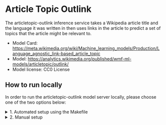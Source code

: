 # Article Topic Outlink

The articletopic-outlink inference service takes a Wikipedia article title and the language it was written in then uses links in the article to predict a set of topics that the article might be relevant to.

* Model Card: https://meta.wikimedia.org/wiki/Machine_learning_models/Production/Language_agnostic_link-based_article_topic
* Model: https://analytics.wikimedia.org/published/wmf-ml-models/articletopic/outlink/
* Model license: CC0 License


## How to run locally
In order to run the articletopic-outlink model server locally, please choose one of the two options below:

<details>
<summary>1. Automated setup using the Makefile</summary>

### 1.1. Build
In the first terminal run:
```console
make articletopic-outlink
```

### 1.2. Query
In the second terminal query the isvc using:
```console
curl localhost:8080/v1/models/outlink-topic-model:predict -i -X POST -d '{"page_title": "Douglas_Adams", "lang": "en"}'
```

### 1.3. Remove
If you would like to remove the setup run:
```console
MODEL_TYPE=articletopic make clean
```
</details>

<details>
<summary>2. Manual setup</summary>

### 2.1. Build Python venv and install dependencies
First add the top level directory of the repo to the PYTHONPATH:
```console
export PYTHONPATH=$PYTHONPATH:.
```

Create a virtual environment and install the dependencies using:
```console
python3 -m venv .venv
source .venv/bin/activate
pip install -r src/models/outlink_topic_model/model_server/requirements.txt
pip install -r python/requirements.txt
```

### 2.2. Download the model
Download the `model.bin` from the link below and place it in the same directory named PATH_TO_MODEL_DIR.
https://analytics.wikimedia.org/published/wmf-ml-models/articletopic/outlink/20221111111111/

### 2.3. Run the server
Start the predictor:
```console
MODEL_PATH=PATH_TO_MODEL_DIR MODEL_NAME="outlink-topic-model" python3 src/models/outlink_topic_model/model_server/model.py
```

In the second terminal make a request to the server:
```console
curl localhost:8080/v1/models/outlink-topic-model:predict -i -X POST -d '{"page_title": "Douglas_Adams", "lang": "en"}'
```
</details>
